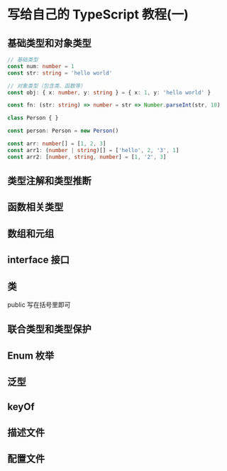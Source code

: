 # 写给自己的 TypeScript 教程(一)<!-- omit in toc -->

## 基础类型和对象类型

```ts
// 基础类型
const num: number = 1
const str: string = 'hello world'

// 对象类型（包含类、函数等）
const obj: { x: number, y: string } = { x: 1, y: 'hello world' }

const fn: (str: string) => number = str => Number.parseInt(str, 10)

class Person { }

const person: Person = new Person()

const arr: number[] = [1, 2, 3]
const arr1: (number | string)[] = ['hello', 2, '3', 1]
const arr2: [number, string, number] = [1, '2', 3]
```

## 类型注解和类型推断



## 函数相关类型
## 数组和元组
## interface 接口
## 类

public 写在括号里即可
## 联合类型和类型保护
## Enum 枚举
## 泛型
## keyOf
## 描述文件
## 配置文件

